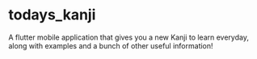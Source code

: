 # todays_kanji

A flutter mobile application that gives you a new Kanji to learn everyday,
along with examples and a bunch of other useful information!